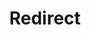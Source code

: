 ---
layout: src/layouts/Redirect.astro
title: Redirect
redirect: /docs/kubernetes/steps/kubernetes-resources
pubDate:  2024-07-29
navSearch: false
navSitemap: false
navMenu: false
---